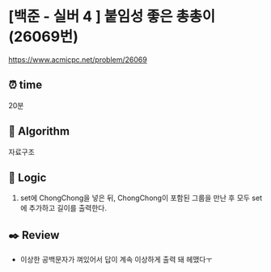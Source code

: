 # [백준 - 실버 4 ] 붙임성 좋은 총총이 (26069번)

https://www.acmicpc.net/problem/26069

## ⏰ **time**

20분

## :pushpin: **Algorithm**

자료구조

## :round_pushpin: **Logic**

1. set에 ChongChong을 넣은 뒤, ChongChong이 포함된 그룹을 만난 후 모두 set에 추가하고 길이를 출력한다.

## :black_nib: **Review**

- 이상한 공백문자가 껴있어서 답이 계속 이상하게 출력 돼 헤맸다ㅜ

